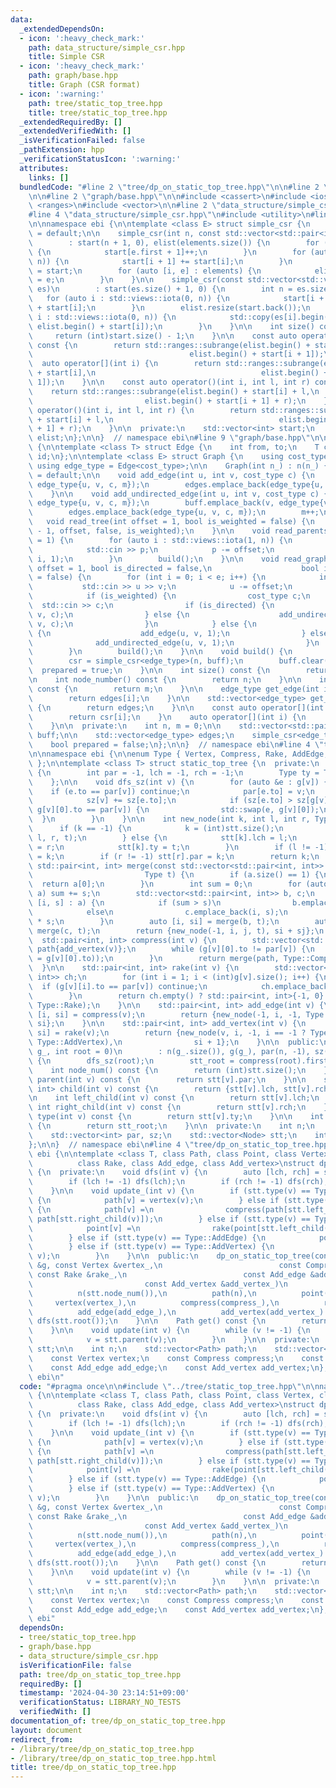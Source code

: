 ```yaml
---
data:
  _extendedDependsOn:
  - icon: ':heavy_check_mark:'
    path: data_structure/simple_csr.hpp
    title: Simple CSR
  - icon: ':heavy_check_mark:'
    path: graph/base.hpp
    title: Graph (CSR format)
  - icon: ':warning:'
    path: tree/static_top_tree.hpp
    title: tree/static_top_tree.hpp
  _extendedRequiredBy: []
  _extendedVerifiedWith: []
  _isVerificationFailed: false
  _pathExtension: hpp
  _verificationStatusIcon: ':warning:'
  attributes:
    links: []
  bundledCode: "#line 2 \"tree/dp_on_static_top_tree.hpp\"\n\n#line 2 \"tree/static_top_tree.hpp\"\
    \n\n#line 2 \"graph/base.hpp\"\n\n#include <cassert>\n#include <iostream>\n#include\
    \ <ranges>\n#include <vector>\n\n#line 2 \"data_structure/simple_csr.hpp\"\n\n\
    #line 4 \"data_structure/simple_csr.hpp\"\n#include <utility>\n#line 6 \"data_structure/simple_csr.hpp\"\
    \n\nnamespace ebi {\n\ntemplate <class E> struct simple_csr {\n    simple_csr()\
    \ = default;\n\n    simple_csr(int n, const std::vector<std::pair<int, E>>& elements)\n\
    \        : start(n + 1, 0), elist(elements.size()) {\n        for (auto e : elements)\
    \ {\n            start[e.first + 1]++;\n        }\n        for (auto i : std::views::iota(0,\
    \ n)) {\n            start[i + 1] += start[i];\n        }\n        auto counter\
    \ = start;\n        for (auto [i, e] : elements) {\n            elist[counter[i]++]\
    \ = e;\n        }\n    }\n\n    simple_csr(const std::vector<std::vector<E>>&\
    \ es)\n        : start(es.size() + 1, 0) {\n        int n = es.size();\n     \
    \   for (auto i : std::views::iota(0, n)) {\n            start[i + 1] = (int)es[i].size()\
    \ + start[i];\n        }\n        elist.resize(start.back());\n        for (auto\
    \ i : std::views::iota(0, n)) {\n            std::copy(es[i].begin(), es[i].end(),\
    \ elist.begin() + start[i]);\n        }\n    }\n\n    int size() const {\n   \
    \     return (int)start.size() - 1;\n    }\n\n    const auto operator[](int i)\
    \ const {\n        return std::ranges::subrange(elist.begin() + start[i],\n  \
    \                                   elist.begin() + start[i + 1]);\n    }\n  \
    \  auto operator[](int i) {\n        return std::ranges::subrange(elist.begin()\
    \ + start[i],\n                                     elist.begin() + start[i +\
    \ 1]);\n    }\n\n    const auto operator()(int i, int l, int r) const {\n    \
    \    return std::ranges::subrange(elist.begin() + start[i] + l,\n            \
    \                         elist.begin() + start[i + 1] + r);\n    }\n    auto\
    \ operator()(int i, int l, int r) {\n        return std::ranges::subrange(elist.begin()\
    \ + start[i] + l,\n                                     elist.begin() + start[i\
    \ + 1] + r);\n    }\n\n  private:\n    std::vector<int> start;\n    std::vector<E>\
    \ elist;\n};\n\n}  // namespace ebi\n#line 9 \"graph/base.hpp\"\n\nnamespace ebi\
    \ {\n\ntemplate <class T> struct Edge {\n    int from, to;\n    T cost;\n    int\
    \ id;\n};\n\ntemplate <class E> struct Graph {\n    using cost_type = E;\n   \
    \ using edge_type = Edge<cost_type>;\n\n    Graph(int n_) : n(n_) {}\n\n    Graph()\
    \ = default;\n\n    void add_edge(int u, int v, cost_type c) {\n        buff.emplace_back(u,\
    \ edge_type{u, v, c, m});\n        edges.emplace_back(edge_type{u, v, c, m++});\n\
    \    }\n\n    void add_undirected_edge(int u, int v, cost_type c) {\n        buff.emplace_back(u,\
    \ edge_type{u, v, c, m});\n        buff.emplace_back(v, edge_type{v, u, c, m});\n\
    \        edges.emplace_back(edge_type{u, v, c, m});\n        m++;\n    }\n\n \
    \   void read_tree(int offset = 1, bool is_weighted = false) {\n        read_graph(n\
    \ - 1, offset, false, is_weighted);\n    }\n\n    void read_parents(int offset\
    \ = 1) {\n        for (auto i : std::views::iota(1, n)) {\n            int p;\n\
    \            std::cin >> p;\n            p -= offset;\n            add_undirected_edge(p,\
    \ i, 1);\n        }\n        build();\n    }\n\n    void read_graph(int e, int\
    \ offset = 1, bool is_directed = false,\n                    bool is_weighted\
    \ = false) {\n        for (int i = 0; i < e; i++) {\n            int u, v;\n \
    \           std::cin >> u >> v;\n            u -= offset;\n            v -= offset;\n\
    \            if (is_weighted) {\n                cost_type c;\n              \
    \  std::cin >> c;\n                if (is_directed) {\n                    add_edge(u,\
    \ v, c);\n                } else {\n                    add_undirected_edge(u,\
    \ v, c);\n                }\n            } else {\n                if (is_directed)\
    \ {\n                    add_edge(u, v, 1);\n                } else {\n      \
    \              add_undirected_edge(u, v, 1);\n                }\n            }\n\
    \        }\n        build();\n    }\n\n    void build() {\n        assert(!prepared);\n\
    \        csr = simple_csr<edge_type>(n, buff);\n        buff.clear();\n      \
    \  prepared = true;\n    }\n\n    int size() const {\n        return n;\n    }\n\
    \n    int node_number() const {\n        return n;\n    }\n\n    int edge_number()\
    \ const {\n        return m;\n    }\n\n    edge_type get_edge(int i) const {\n\
    \        return edges[i];\n    }\n\n    std::vector<edge_type> get_edges() const\
    \ {\n        return edges;\n    }\n\n    const auto operator[](int i) const {\n\
    \        return csr[i];\n    }\n    auto operator[](int i) {\n        return csr[i];\n\
    \    }\n\n  private:\n    int n, m = 0;\n\n    std::vector<std::pair<int,edge_type>>\
    \ buff;\n\n    std::vector<edge_type> edges;\n    simple_csr<edge_type> csr;\n\
    \    bool prepared = false;\n};\n\n}  // namespace ebi\n#line 4 \"tree/static_top_tree.hpp\"\
    \n\nnamespace ebi {\n\nenum Type { Vertex, Compress, Rake, AddEdge, AddVertex\
    \ };\n\ntemplate <class T> struct static_top_tree {\n  private:\n    struct Node\
    \ {\n        int par = -1, lch = -1, rch = -1;\n        Type ty = Type::Vertex;\n\
    \    };\n\n    void dfs_sz(int v) {\n        for (auto &e : g[v]) {\n        \
    \    if (e.to == par[v]) continue;\n            par[e.to] = v;\n            dfs_sz(e.to);\n\
    \            sz[v] += sz[e.to];\n            if (sz[e.to] > sz[g[v][0].to] ||\
    \ g[v][0].to == par[v]) {\n                std::swap(e, g[v][0]);\n          \
    \  }\n        }\n    }\n\n    int new_node(int k, int l, int r, Type t) {\n  \
    \      if (k == -1) {\n            k = (int)stt.size();\n            stt.emplace_back(-1,\
    \ l, r, t);\n        } else {\n            stt[k].lch = l;\n            stt[k].rch\
    \ = r;\n            stt[k].ty = t;\n        }\n        if (l != -1) stt[l].par\
    \ = k;\n        if (r != -1) stt[r].par = k;\n        return k;\n    }\n\n   \
    \ std::pair<int, int> merge(const std::vector<std::pair<int, int>> &a,\n     \
    \                         Type t) {\n        if (a.size() == 1) {\n          \
    \  return a[0];\n        }\n        int sum = 0;\n        for (auto [v_, s] :\
    \ a) sum += s;\n        std::vector<std::pair<int, int>> b, c;\n        for (auto\
    \ [i, s] : a) {\n            if (sum > s)\n                b.emplace_back(i, s);\n\
    \            else\n                c.emplace_back(i, s);\n            sum -= 2\
    \ * s;\n        }\n        auto [i, si] = merge(b, t);\n        auto [j, sj] =\
    \ merge(c, t);\n        return {new_node(-1, i, j, t), si + sj};\n    }\n\n  \
    \  std::pair<int, int> compress(int v) {\n        std::vector<std::pair<int, int>>\
    \ path{add_vertex(v)};\n        while (g[v][0].to != par[v]) {\n            path.emplace_back(add_vertex(v\
    \ = g[v][0].to));\n        }\n        return merge(path, Type::Compress);\n  \
    \  }\n\n    std::pair<int, int> rake(int v) {\n        std::vector<std::pair<int,\
    \ int>> ch;\n        for (int i = 1; i < (int)g[v].size(); i++) {\n          \
    \  if (g[v][i].to == par[v]) continue;\n            ch.emplace_back(add_edge(g[v][i].to));\n\
    \        }\n        return ch.empty() ? std::pair<int, int>{-1, 0} : merge(ch,\
    \ Type::Rake);\n    }\n\n    std::pair<int, int> add_edge(int v) {\n        auto\
    \ [i, si] = compress(v);\n        return {new_node(-1, i, -1, Type::AddEdge),\
    \ si};\n    }\n\n    std::pair<int, int> add_vertex(int v) {\n        auto [i,\
    \ si] = rake(v);\n        return {new_node(v, i, -1, i == -1 ? Type::Vertex :\
    \ Type::AddVertex),\n                si + 1};\n    }\n\n  public:\n    static_top_tree(Graph<T>\
    \ g_, int root = 0)\n        : n(g_.size()), g(g_), par(n, -1), sz(n, 1), stt(n)\
    \ {\n        dfs_sz(root);\n        stt_root = compress(root).first;\n    }\n\n\
    \    int node_num() const {\n        return (int)stt.size();\n    }\n\n    int\
    \ parent(int v) const {\n        return stt[v].par;\n    }\n\n    std::pair<int,\
    \ int> child(int v) const {\n        return {stt[v].lch, stt[v].rch};\n    }\n\
    \n    int left_child(int v) const {\n        return stt[v].lch;\n    }\n\n   \
    \ int right_child(int v) const {\n        return stt[v].rch;\n    }\n\n    Type\
    \ type(int v) const {\n        return stt[v].ty;\n    }\n\n    int root() const\
    \ {\n        return stt_root;\n    }\n\n  private:\n    int n;\n    Graph<T> g;\n\
    \    std::vector<int> par, sz;\n    std::vector<Node> stt;\n    int stt_root;\n\
    };\n\n}  // namespace ebi\n#line 4 \"tree/dp_on_static_top_tree.hpp\"\n\nnamespace\
    \ ebi {\n\ntemplate <class T, class Path, class Point, class Vertex, class Compress,\n\
    \          class Rake, class Add_edge, class Add_vertex>\nstruct dp_on_static_top_tree\
    \ {\n  private:\n    void dfs(int v) {\n        auto [lch, rch] = stt.child(v);\n\
    \        if (lch != -1) dfs(lch);\n        if (rch != -1) dfs(rch);\n        update_(v);\n\
    \    }\n\n    void update_(int v) {\n        if (stt.type(v) == Type::Vertex)\
    \ {\n            path[v] = vertex(v);\n        } else if (stt.type(v) == Type::Compress)\
    \ {\n            path[v] =\n                compress(path[stt.left_child(v)],\
    \ path[stt.right_child(v)]);\n        } else if (stt.type(v) == Type::Rake) {\n\
    \            point[v] =\n                rake(point[stt.left_child(v)], point[stt.right_child(v)]);\n\
    \        } else if (stt.type(v) == Type::AddEdge) {\n            point[v] = add_edge(path[stt.left_child(v)]);\n\
    \        } else if (stt.type(v) == Type::AddVertex) {\n            path[v] = add_vertex(point[stt.left_child(v)],\
    \ v);\n        }\n    }\n\n  public:\n    dp_on_static_top_tree(const Graph<T>\
    \ &g, const Vertex &vertex_,\n                          const Compress &compress_,\
    \ const Rake &rake_,\n                          const Add_edge &add_edge_,\n \
    \                         const Add_vertex &add_vertex_)\n        : stt(g),\n\
    \          n(stt.node_num()),\n          path(n),\n          point(n),\n     \
    \     vertex(vertex_),\n          compress(compress_),\n          rake(rake_),\n\
    \          add_edge(add_edge_),\n          add_vertex(add_vertex_) {\n       \
    \ dfs(stt.root());\n    }\n\n    Path get() const {\n        return path[stt.root()];\n\
    \    }\n\n    void update(int v) {\n        while (v != -1) {\n            update_(v);\n\
    \            v = stt.parent(v);\n        }\n    }\n\n  private:\n    static_top_tree<T>\
    \ stt;\n\n    int n;\n    std::vector<Path> path;\n    std::vector<Point> point;\n\
    \    const Vertex vertex;\n    const Compress compress;\n    const Rake rake;\n\
    \    const Add_edge add_edge;\n    const Add_vertex add_vertex;\n};\n\n}  // namespace\
    \ ebi\n"
  code: "#pragma once\n\n#include \"../tree/static_top_tree.hpp\"\n\nnamespace ebi\
    \ {\n\ntemplate <class T, class Path, class Point, class Vertex, class Compress,\n\
    \          class Rake, class Add_edge, class Add_vertex>\nstruct dp_on_static_top_tree\
    \ {\n  private:\n    void dfs(int v) {\n        auto [lch, rch] = stt.child(v);\n\
    \        if (lch != -1) dfs(lch);\n        if (rch != -1) dfs(rch);\n        update_(v);\n\
    \    }\n\n    void update_(int v) {\n        if (stt.type(v) == Type::Vertex)\
    \ {\n            path[v] = vertex(v);\n        } else if (stt.type(v) == Type::Compress)\
    \ {\n            path[v] =\n                compress(path[stt.left_child(v)],\
    \ path[stt.right_child(v)]);\n        } else if (stt.type(v) == Type::Rake) {\n\
    \            point[v] =\n                rake(point[stt.left_child(v)], point[stt.right_child(v)]);\n\
    \        } else if (stt.type(v) == Type::AddEdge) {\n            point[v] = add_edge(path[stt.left_child(v)]);\n\
    \        } else if (stt.type(v) == Type::AddVertex) {\n            path[v] = add_vertex(point[stt.left_child(v)],\
    \ v);\n        }\n    }\n\n  public:\n    dp_on_static_top_tree(const Graph<T>\
    \ &g, const Vertex &vertex_,\n                          const Compress &compress_,\
    \ const Rake &rake_,\n                          const Add_edge &add_edge_,\n \
    \                         const Add_vertex &add_vertex_)\n        : stt(g),\n\
    \          n(stt.node_num()),\n          path(n),\n          point(n),\n     \
    \     vertex(vertex_),\n          compress(compress_),\n          rake(rake_),\n\
    \          add_edge(add_edge_),\n          add_vertex(add_vertex_) {\n       \
    \ dfs(stt.root());\n    }\n\n    Path get() const {\n        return path[stt.root()];\n\
    \    }\n\n    void update(int v) {\n        while (v != -1) {\n            update_(v);\n\
    \            v = stt.parent(v);\n        }\n    }\n\n  private:\n    static_top_tree<T>\
    \ stt;\n\n    int n;\n    std::vector<Path> path;\n    std::vector<Point> point;\n\
    \    const Vertex vertex;\n    const Compress compress;\n    const Rake rake;\n\
    \    const Add_edge add_edge;\n    const Add_vertex add_vertex;\n};\n\n}  // namespace\
    \ ebi"
  dependsOn:
  - tree/static_top_tree.hpp
  - graph/base.hpp
  - data_structure/simple_csr.hpp
  isVerificationFile: false
  path: tree/dp_on_static_top_tree.hpp
  requiredBy: []
  timestamp: '2024-04-30 23:14:51+09:00'
  verificationStatus: LIBRARY_NO_TESTS
  verifiedWith: []
documentation_of: tree/dp_on_static_top_tree.hpp
layout: document
redirect_from:
- /library/tree/dp_on_static_top_tree.hpp
- /library/tree/dp_on_static_top_tree.hpp.html
title: tree/dp_on_static_top_tree.hpp
---
```

